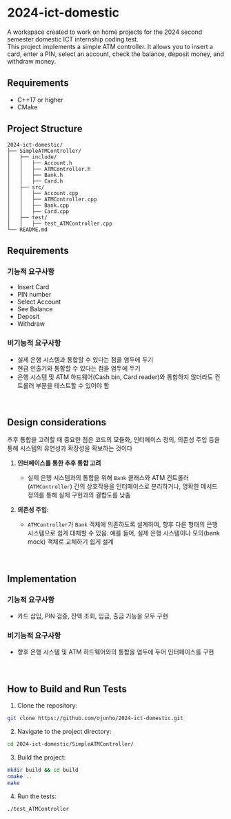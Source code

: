 # 2024-ict-domestic
A workspace created to work on home projects for the 2024 second semester domestic ICT internship coding test.  
This project implements a simple ATM controller. It allows you to insert a card, enter a PIN, select an account, check the balance, deposit money, and withdraw money.

## Requirements
- C++17 or higher
- CMake

## Project Structure

```
2024-ict-domestic/
├── SimpleATMController/
│   ├── include/
│   │   ├── Account.h
│   │   ├── ATMController.h
│   │   ├── Bank.h
│   │   ├── Card.h
│   ├── src/
│   │   ├── Account.cpp
│   │   ├── ATMController.cpp
│   │   ├── Bank.cpp
│   │   ├── Card.cpp
│   ├── test/
│   │   ├── test_ATMController.cpp
└── README.md
```


## Requirements
### 기능적 요구사항
- Insert Card
- PIN number
- Select Account
- See Balance
- Deposit
- Withdraw

### 비기능적 요구사항
- 실제 은행 시스템과 통합할 수 있다는 점을 염두에 두기
- 현금 인출기와 통합할 수 있다는 점을 염두에 두기
- 은행 시스템 및 ATM 하드웨어(Cash bin, Card reader)와 통합하지 않더라도 컨트롤러 부분을 테스트할 수 있어야 함<br><br><br>



## Design considerations
추후 통합을 고려할 때 중요한 점은 코드의 모듈화, 인터페이스 정의, 의존성 주입 등을 통해 시스템의 유연성과 확장성을 확보하는 것이다

1. **인터페이스를 통한 추후 통합 고려**
    - 실제 은행 시스템과의 통합을 위해 `Bank` 클래스와 ATM 컨트롤러(`ATMController`) 간의 상호작용을 인터페이스로 분리하거나, 명확한 메서드 정의를 통해 실제 구현과의 결합도를 낮춤

2. **의존성 주입**:
    - `ATMController`가 `Bank` 객체에 의존하도록 설계하여, 향후 다른 형태의 은행 시스템으로 쉽게 대체할 수 있음. 예를 들어, 실제 은행 시스템이나 모의(bank mock) 객체로 교체하기 쉽게 설계<br><br><br>




## Implementation

### 기능적 요구사항
- 카드 삽입, PIN 검증, 잔액 조회, 입금, 출금 기능을 모두 구현

### 비기능적 요구사항
- 향후 은행 시스템 및 ATM 하드웨어와의 통합을 염두에 두어 인터페이스를 구현<br><br><br>






## How to Build and Run Tests
1. Clone the repository:

```bash
git clone https://github.com/ojunho/2024-ict-domestic.git
```

2. Navigate to the project directory:

```bash
cd 2024-ict-domestic/SimpleATMController/
```

3. Build the project:
```bash
mkdir build && cd build
cmake ..
make
```

4. Run the tests:
```bash
./test_ATMController
```

